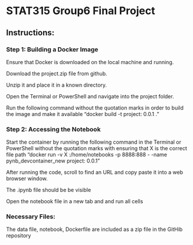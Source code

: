 # **STAT315 Group6 Final Project**
## Instructions:
### Step 1: Building a Docker Image
Ensure that Docker is downloaded on the local machine and running.

Download the project.zip file from github.

Unzip it and place it in a known directory.

Open the Terminal or PowerShell and navigate into the project folder.

Run the following command without the quotation marks in order to build the image and make it available “docker build -t project: 0.0.1 .”
### Step 2: Accessing the Notebook
Start the container by running the following command in the Terminal or PowerShell without the quotation marks with ensuring that X is the correct file path “docker run -v X :/home/notebooks -p 8888:888 - -name pynb_devcontainer_new project: 0.0.1”

After running the code, scroll to find an URL and copy paste it into a web browser window.

The .ipynb file should be be visible

Open the notebook file in a new tab and and run all cells
### Necessary Files:
The data file, notebook, Dockerfile are included as a zip file in the GitHib repository
